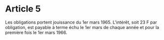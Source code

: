 # Article 5

Les obligations portent jouissance du 1er mars 1965. L'intérêt, soit 23 F par obligation, est payable à terme échu le 1er mars de chaque année et pour la première fois le 1er mars 1966.
